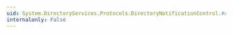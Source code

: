 ```yaml
---
uid: System.DirectoryServices.Protocols.DirectoryNotificationControl.#ctor
internalonly: False
---
```

